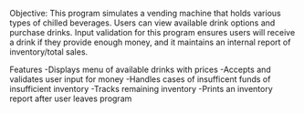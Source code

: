 Objective:
This program simulates a vending machine that holds various types of chilled beverages. Users can view available drink options and purchase drinks. Input validation for this program ensures users 
will receive a drink if they provide enough money, and it maintains an internal report of inventory/total sales.

Features
-Displays menu of available drinks with prices
-Accepts and validates user input for money
-Handles cases of insufficent funds of insufficient inventory
-Tracks remaining inventory
-Prints an inventory report after user leaves program
